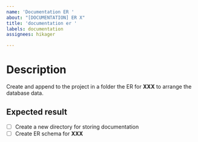 ```yaml
---
name: 'Documentation ER '
about: "[DOCUMENTATION] ER X"
title: 'documentation er '
labels: documentation
assignees: hikager

---
```


# Description 
Create and append to the project in a folder the ER for **XXX** to arrange the database data.

## Expected result
- [ ] Create a new directory for storing documentation
- [ ] Create ER schema for **XXX**
